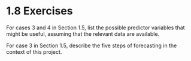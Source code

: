 # 1.8 Exercises
For cases 3 and 4 in Section 1.5, list the possible predictor variables that might be useful, assuming that the relevant data are available.

For case 3 in Section 1.5, describe the five steps of forecasting in the context of this project.

